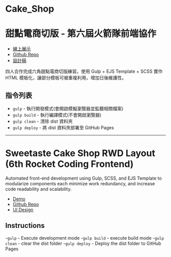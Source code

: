 # Cake_Shop


# 甜點電商切版 - 第六屆火箭隊前端協作
- [線上展示](https://williamafil.github.io/cake_shop/dist/product.html)
- [Github Repo](https://github.com/williamafil/cake_shop/tree/main/dist)
- [設計稿](https://xd.adobe.com/spec/934efdb7-a7e4-47d5-572e-efece0914f62-e57f/)

四人合作完成六角甜點電商切版練習。使用 Gulp + EJS Template + SCSS 實作 HTML 模板化，讓部分模板可被重複利用，增加日後維護性。

## 指令列表

- `gulp` - 執行開發模式(會開啟模擬瀏覽器並監聽相關檔案)
- `gulp build` - 執行編譯模式(不會開啟瀏覽器)
- `gulp clean` - 清除 dist 資料夾
- `gulp deploy` - 將 dist 資料夾部署至 GitHub Pages

---

# Sweetaste Cake Shop RWD Layout (6th Rocket Coding Frontend)
Automated front-end development using Gulp, SCSS, and EJS Template to modularize components each minimize work redundancy, and increase code readability and scalability.  

- [Demo](https://williamafil.github.io/cake_shop/dist/product.html)
- [Github Repo](https://github.com/williamafil/cake_shop/tree/main/dist)
- [UI Design](https://xd.adobe.com/spec/934efdb7-a7e4-47d5-572e-efece0914f62-e57f/)


## Instructions
-`gulp` - Execute development mode
-`gulp build` - execute build mode 
-`gulp clean` - clear the dist folder
-`gulp deploy` - Deploy the dist folder to GitHub Pages
